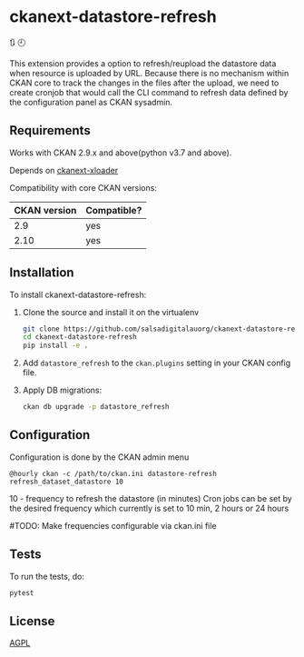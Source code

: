 # ckanext-datastore-refresh

:arrows_clockwise: :clock9:

This extension provides a option to refresh/reupload the datastore data when resource is uploaded by URL. Because there is no mechanism within CKAN core to track the changes in the files after the upload, we need to create cronjob that would call the CLI command to refresh data defined by the configuration panel as CKAN sysadmin.


## Requirements

Works with CKAN 2.9.x and above(python v3.7 and above).

Depends on [ckanext-xloader](https://github.com/ckan/ckanext-xloader)

Compatibility with core CKAN versions:

| CKAN version | Compatible? |
|--------------|-------------|
| 2.9          | yes         |
| 2.10         | yes         |


## Installation

To install ckanext-datastore-refresh:

1. Clone the source and install it on the virtualenv

    ```sh
    git clone https://github.com/salsadigitalauorg/ckanext-datastore-refresh.git
    cd ckanext-datastore-refresh
    pip install -e .
    ```
1. Add `datastore_refresh` to the `ckan.plugins` setting in your CKAN
   config file.

1. Apply DB migrations:
   ```sh
   ckan db upgrade -p datastore_refresh
   ```

## Configuration

Configuration is done by the CKAN admin menu

```
@hourly ckan -c /path/to/ckan.ini datastore-refresh refresh_dataset_datastore 10
```
10 - frequency  to refresh the datastore  (in minutes)
Cron jobs can be set by the desired frequency which currently is set to 10 min, 2 hours or 24 hours

#TODO: Make frequencies configurable via ckan.ini file

## Tests

To run the tests, do:
```sh
pytest
```

## License

[AGPL](https://www.gnu.org/licenses/agpl-3.0.en.html)
